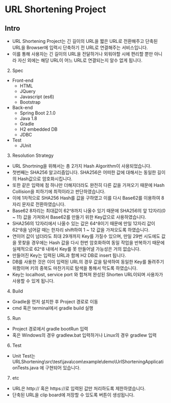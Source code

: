 # URL Shortening Project

## Intro
  - URL Shortening Project는 긴 길이의 URL을 짧은 URL로 전환해주고 단축된 URL을 Browser에 입력시 단축하기 전 URL로 연결해주는 서비스입니다.
  - 이를 통해 사용자는 긴 길이의 URL을 전달하거나 외워야할 시에 편리할 뿐만 아니라 자신 외에는 해당 URL이 어느 URL로 연결되는지 알수 없게 됩니다.

2. Spec
  - Front-end
    - HTML
    - JQuery
    - Javascript (es6)
    - Bootstrap
  - Back-end
    - Spring Boot 2.1.0
    - Java 1.8
    - Gradle
    - H2 embedded DB
    - JDBC
  - Test
    - JUnit
  
3. Resolution Strategy
  - URL Shortning을 위해서는 총 2가지 Hash Algorithm이 사용되었습니다.
  - 첫번째는 SHA256 알고리즘입니다. SHA256은 어떠한 값에 대해서는 동일한 길이의 Hash값으로 암호화시킵니다.
  - 또한 같은 입력에 점 하나만 더해지더라도 완전히 다른 값을 가져오기 때문에 Hash Collision을 피하기에 최적이라고 판단하였습니다.
  - 이에 1차적으로 SHA256 Hash를 값을 구하였고 이를 다시 Base62를 이용하여 8자리 문자로 전환하였습니다.
  - Base62 8자리는 최대값이 62^8까지 나올수 있기 때문에 SHA256의 앞 12자리(0 ~ 11) 값을 가져와서 Base62를 만들기 위한 Key값으로 사용하였습니다.
  - SHA256의 12자리에서 나올수 있는 값은 64^8이기 때문에 만일 12자리 값이 62^8을 넘어갈 때는 한자리 shift하여 1 ~ 12 값을 가져오도록 하였습니다.
  - 연이어 값이 넘더라도 최대 29개까지 Key를 가질수 있으며, 만일 29번 시도에도 값을 못찾을 경우에는 Hash 값을 다시 한번 암호화하여 동일 작업을 반복하기 때문에 실제적으로 62^8 내에서 Key를 못 만들어낼 가능성은 거의 없습니다.
  - 만들어진 Key는 입력된 URL과 함께 H2 DB로 insert 됩니다.
  - DB를 사용한 것은 이미 입력된 URL의 경우 값을 탐색하여 동일한 Key를 돌려주기 위함이며 키의 중복도 마찬가지로 탐색을 통해서 막도록 하였습니다.
  - Key는 localhost, service port 와 합쳐져 완성된 Shorten URL이되며 사용자가 사용할 수 있게 됩니다.

4. Build
  - Gradle을 먼저 설치한 후 Project 경로로 이동
  - cmd 혹은 terminal에서 gradle build 실행

5. Run
  - Project 경로에서 gradle bootRun 입력
  - 혹은 Windows의 경우 gradlew.bat 입력하거나 Linux의 경우 gradlew 입력

6. Test
  - Unit Test는 URLShortening\src\test\java\com\example\demo\UrlShorteningApplicationTests.java 에 구현되어 있습니다.

7. etc
  - URL은 http:// 혹은 https://로 입력된 값만 처리하도록 제한하였습니다.
  - 단축된 URL을 clip board에 저장할 수 있도록 버튼이 생성됩니다.
